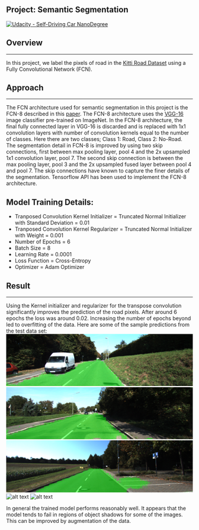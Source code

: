 ## Project: Semantic Segmentation
[![Udacity - Self-Driving Car NanoDegree](https://s3.amazonaws.com/udacity-sdc/github/shield-carnd.svg)](http://www.udacity.com/drive)

## Overview
---
In this project, we label the pixels of road in the [Kitti Road Dataset](http://www.cvlibs.net/datasets/kitti/eval_road.php) using a Fully Convolutional Network (FCN). 

## Approach
---
The FCN architecture used for semantic segmentation in this project is the FCN-8 described in this [paper](https://people.eecs.berkeley.edu/~jonlong/long_shelhamer_fcn.pdf). The FCN-8 architecture uses the [VGG-16](https://arxiv.org/pdf/1409.1556.pdf) image classifier pre-trained on ImageNet. In the FCN-8 architecture, the final fully connected layer in VGG-16 is discarded and is replaced with 1x1 convolution layers with number of convolution kernels equal to the number of classes. Here there are two classes; Class 1: Road, Class 2: No-Road. The segmentation detail in FCN-8 is improved by using two skip connections, first between max pooling layer, pool 4 and the 2x upsampled 1x1 convolution layer, pool 7. 
The second skip connection is between the max pooling layer, pool 3 and the 2x upsampled fused layer between pool 4 and pool 7. The skip connections have known to capture the finer details of the segmentation. 
Tensorflow API has been used to implement the FCN-8 architecture.     

[//]: # (Image References)

[image1]: ./write_up_images/um_000017.png "Image 1"
[image2]: ./write_up_images/um_000059.png "Image 2"
[image3]: ./write_up_images/um_000083.png "Image 3"
[image4]: ./write_up_images/um_000007.png "Image 4"
[image5]: ./write_up_images/um_000042.png "Image 5"

## Model Training Details:
* Tranposed Convolution Kernel Initializer = Truncated Normal Initializer with Standard Deviation = 0.01
* Tranposed Convolution Kernel Regularizer = Truncated Normal Initializer with Weight = 0.001
* Number of Epochs = 6
* Batch Size = 8
* Learning Rate = 0.0001
* Loss Function = Cross-Entropy
* Optimizer = Adam Optimizer

## Result
---
Using the Kernel initializer and regularizer for the transpose convolution significantly improves the prediction of the road pixels. After around 6 epochs the loss was around 0.02. Increasing the number of epochs beyond led to overfitting of the data. 
Here are some of the sample predictions from the test data set:
![alt text][image1]
![alt text][image2]
![alt text][image3]
![alt text][image4]
![alt text][image5]

In general the trained model performs reasonably well. It appears that the model tends to fail in regions of object shadows for some of the images. This can be improved by augmentation of the data.